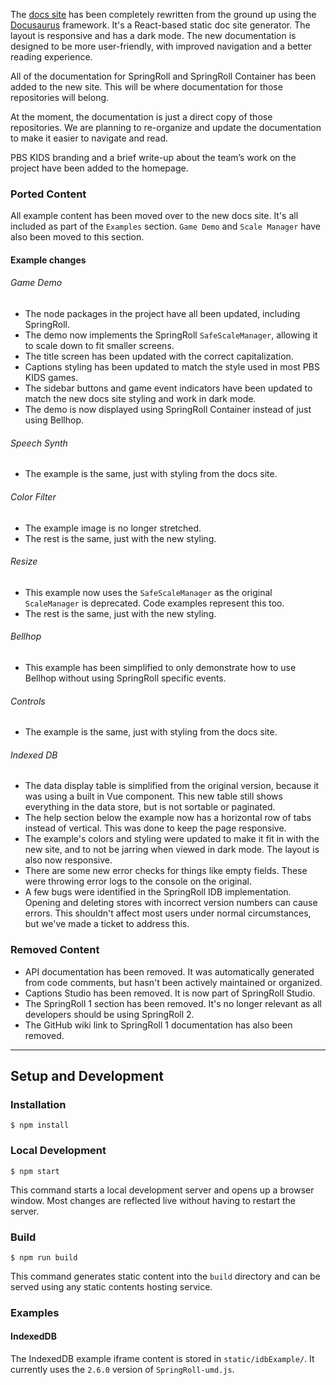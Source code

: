 The [docs site](http://springroll.io/) has been completely rewritten from the ground up using the [Docusaurus](https://docusaurus.io/) framework. It's a React-based static doc site generator. The layout is responsive and has a dark mode. The new documentation is designed to be more user-friendly, with improved navigation and a better reading experience. 

All of the documentation for SpringRoll and SpringRoll Container has been added to the new site. This will be where documentation for those repositories will belong. 

At the moment, the documentation is just a direct copy of those repositories. We are planning to re-organize and update the documentation to make it easier to navigate and read.

PBS KIDS branding and a brief write-up about the team’s work on the project have been added to the homepage. 


### Ported Content
All example content has been moved over to the new docs site. It's all included as part of the `Examples` section.  `Game Demo` and `Scale Manager` have also been moved to this section. 

#### Example changes
###### Game Demo
- The node packages in the project have all been updated, including SpringRoll.
- The demo now implements the SpringRoll `SafeScaleManager`, allowing it to scale down to fit smaller screens.
- The title screen has been updated with the correct capitalization.
- Captions styling has been updated to match the style used in most PBS KIDS games.
- The sidebar buttons and game event indicators have been updated to match the new docs site styling and work in dark mode.
- The demo is now displayed using SpringRoll Container instead of just using Bellhop.


###### Speech Synth
- The example is the same, just with styling from the docs site.

###### Color Filter
- The example image is no longer stretched. 
- The rest is the same, just with the new styling.

###### Resize
- This example now uses the `SafeScaleManager` as the original `ScaleManager` is deprecated. Code examples represent this too.
- The rest is the same, just with the new styling.

###### Bellhop
- This example has been simplified to only demonstrate how to use Bellhop without using SpringRoll specific events.

###### Controls
- The example is the same, just with styling from the docs site.

###### Indexed DB
- The data display table is simplified from the original version, because it was using a built in Vue component. This new table still shows everything in the data store, but is not sortable or paginated.
- The help section below the example now has a horizontal row of tabs instead of vertical. This was done to keep the page responsive.
- The example's colors and styling were updated to make it fit in with the new site, and to not be jarring when viewed in dark mode. The layout is also now responsive.
- There are some new error checks for things like empty fields. These were throwing error logs to the console on the original. 
- A few bugs were identified in the SpringRoll IDB implementation. Opening and deleting stores with incorrect version numbers can cause errors. This shouldn't affect most users under normal circumstances, but we've made a ticket to address this.


### Removed Content
- API documentation has been removed. It was automatically generated from code comments, but hasn't been actively maintained or organized. 
- Captions Studio has been removed. It is now part of SpringRoll Studio.
- The SpringRoll 1 section has been removed. It's no longer relevant as all developers should be using SpringRoll 2.
- The GitHub wiki link to SpringRoll 1 documentation has also been removed.

---------------------
## Setup and Development
### Installation

```
$ npm install
```

### Local Development

```
$ npm start
```

This command starts a local development server and opens up a browser window. Most changes are reflected live without having to restart the server.

### Build

```
$ npm run build
```

This command generates static content into the `build` directory and can be served using any static contents hosting service.


### Examples

#### IndexedDB

The IndexedDB example iframe content is stored in `static/idbExample/`. It currently uses the `2.6.0` version of `SpringRoll-umd.js`. 